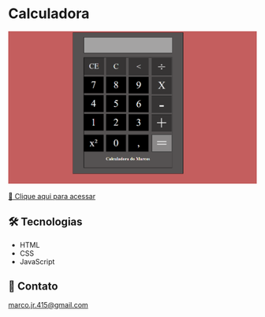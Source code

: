 # Calculadora

![preview](./img/calc.png)

[🔗 Clique aqui para acessar](https://calculadora-marcxsjr.vercel.app/)

## 🛠 Tecnologias

- HTML
- CSS
- JavaScript

## 💛 Contato

marco.jr.415@gmail.com